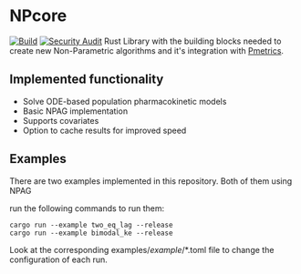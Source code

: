 # NPcore
[![Build](https://github.com/LAPKB/NPcore/actions/workflows/rust.yml/badge.svg)](https://github.com/LAPKB/NPcore/actions/workflows/rust.yml)
[![Security Audit](https://github.com/LAPKB/NPcore/actions/workflows/security_audit.yml/badge.svg)](https://github.com/LAPKB/NPcore/actions/workflows/security_audit.yml)
Rust Library with the building blocks needed to create new Non-Parametric algorithms and it's integration with [Pmetrics]([https://link-url-here.org](https://github.com/LAPKB/Pmetrics)).

## Implemented functionality

* Solve ODE-based population pharmacokinetic models
* Basic NPAG implementation
* Supports covariates
* Option to cache results for improved speed


## Examples

There are two examples implemented in this repository. Both of them using NPAG

run the following commands to run them:

```
cargo run --example two_eq_lag --release
cargo run --example bimodal_ke --release
```


Look at the corresponding examples/_example_/*.toml file to change the configuration of each run.
